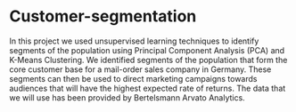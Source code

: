 # Customer-segmentation
In this project we used unsupervised learning techniques to identify segments of the population using Principal Component Analysis (PCA) and K-Means Clustering. We identified segments of the population that form the core customer base for a mail-order sales company in Germany. These segments can then be used to direct marketing campaigns towards audiences that will have the highest expected rate of returns. The data that we will use has been provided by Bertelsmann Arvato Analytics.
